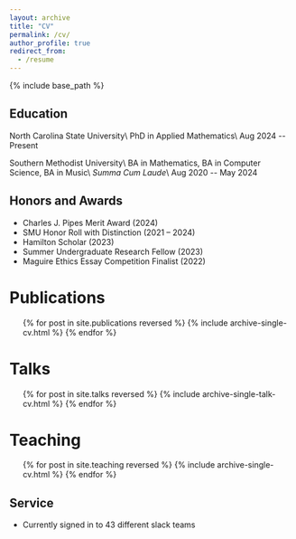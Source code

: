 ```yaml
---
layout: archive
title: "CV"
permalink: /cv/
author_profile: true
redirect_from:
  - /resume
---
```


{% include base_path %}

## Education

North Carolina State University\\
PhD in Applied Mathematics\\
Aug 2024 -- Present

Southern Methodist University\\
BA in Mathematics, BA in Computer Science, BA in Music\\
_Summa Cum Laude_\\
Aug 2020 -- May 2024
  
## Honors and Awards
* Charles J. Pipes Merit Award (2024)
* SMU Honor Roll with Distinction (2021 – 2024)
* Hamilton Scholar (2023)
* Summer Undergraduate Research Fellow (2023)
* Maguire Ethics Essay Competition Finalist (2022)


Publications
======
  <ul>{% for post in site.publications reversed %}
    {% include archive-single-cv.html %}
  {% endfor %}</ul>
  
Talks
======
  <ul>{% for post in site.talks reversed %}
    {% include archive-single-talk-cv.html  %}
  {% endfor %}</ul>
  
Teaching
======
  <ul>{% for post in site.teaching reversed %}
    {% include archive-single-cv.html %}
  {% endfor %}</ul>
  
## Service 
* Currently signed in to 43 different slack teams
